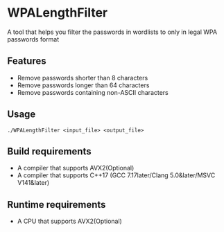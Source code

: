 # WPALengthFilter
A tool that helps you filter the passwords in wordlists to only in legal WPA passwords format

## Features
- Remove passwords shorter than 8 characters
- Remove passwords longer than 64 characters
- Remove passwords containing non-ASCII characters

## Usage

```
./WPALengthFilter <input_file> <output_file>
```

## Build requirements
- A compiler that supports AVX2(Optional)
- A compiler that supports C++17 (GCC 7.17later/Clang 5.0&later/MSVC V141&later)

## Runtime requirements
- A CPU that supports AVX2(Optional)
